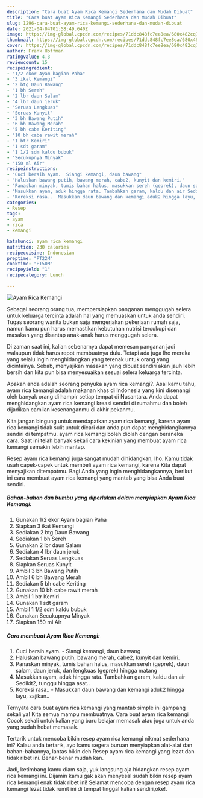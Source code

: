 ```yaml
---
description: "Cara buat Ayam Rica Kemangi Sederhana dan Mudah Dibuat"
title: "Cara buat Ayam Rica Kemangi Sederhana dan Mudah Dibuat"
slug: 1296-cara-buat-ayam-rica-kemangi-sederhana-dan-mudah-dibuat
date: 2021-04-04T01:58:49.640Z
image: https://img-global.cpcdn.com/recipes/71ddc848fc7ee8ea/680x482cq70/ayam-rica-kemangi-foto-resep-utama.jpg
thumbnail: https://img-global.cpcdn.com/recipes/71ddc848fc7ee8ea/680x482cq70/ayam-rica-kemangi-foto-resep-utama.jpg
cover: https://img-global.cpcdn.com/recipes/71ddc848fc7ee8ea/680x482cq70/ayam-rica-kemangi-foto-resep-utama.jpg
author: Frank Hoffman
ratingvalue: 4.3
reviewcount: 15
recipeingredient:
- "1/2 ekor Ayam bagian Paha"
- "3 ikat Kemangi"
- "2 btg Daun Bawang"
- "1 bh Sereh"
- "2 lbr daun Salam"
- "4 lbr daun jeruk"
- "Seruas Lengkuas"
- "Seruas Kunyit"
- "3 bh Bawang Putih"
- "6 bh Bawang Merah"
- "5 bh cabe Keriting"
- "10 bh cabe rawit merah"
- "1 btr Kemiri"
- "1 sdt garam"
- "1 1/2 sdm kaldu bubuk"
- "Secukupnya Minyak"
- "150 ml Air"
recipeinstructions:
- "Cuci bersih ayam.  Siangi kemangi, daun bawang"
- "Haluskan bawang putih, bawang merah, cabe2, kunyit dan kemiri."
- "Panaskan minyak, tumis bahan halus, masukkan sereh (geprek), daun salam, daun jeruk, dan lengkuas (geprek) hingga matang"
- "Masukkan ayam, aduk hingga rata. Tambahkan garam, kaldu dan air Sedikit2, tunggu hingga asat.."
- "Koreksi rasa..  Masukkan daun bawang dan kemangi aduk2 hingga layu, sajikan.."
categories:
- Resep
tags:
- ayam
- rica
- kemangi

katakunci: ayam rica kemangi 
nutrition: 230 calories
recipecuisine: Indonesian
preptime: "PT22M"
cooktime: "PT50M"
recipeyield: "1"
recipecategory: Lunch

---
```



![Ayam Rica Kemangi](https://img-global.cpcdn.com/recipes/71ddc848fc7ee8ea/680x482cq70/ayam-rica-kemangi-foto-resep-utama.jpg)

Sebagai seorang orang tua, mempersiapkan panganan menggugah selera untuk keluarga tercinta adalah hal yang memuaskan untuk anda sendiri. Tugas seorang  wanita bukan saja mengerjakan pekerjaan rumah saja, namun kamu pun harus memastikan kebutuhan nutrisi tercukupi dan masakan yang disantap anak-anak harus menggugah selera.

Di zaman  saat ini, kalian sebenarnya dapat memesan panganan jadi walaupun tidak harus repot membuatnya dulu. Tetapi ada juga lho mereka yang selalu ingin menghidangkan yang terenak untuk orang yang dicintainya. Sebab, menyajikan masakan yang dibuat sendiri akan jauh lebih bersih dan kita pun bisa menyesuaikan sesuai selera keluarga tercinta. 



Apakah anda adalah seorang penyuka ayam rica kemangi?. Asal kamu tahu, ayam rica kemangi adalah makanan khas di Indonesia yang kini disenangi oleh banyak orang di hampir setiap tempat di Nusantara. Anda dapat menghidangkan ayam rica kemangi kreasi sendiri di rumahmu dan boleh dijadikan camilan kesenanganmu di akhir pekanmu.

Kita jangan bingung untuk mendapatkan ayam rica kemangi, karena ayam rica kemangi tidak sulit untuk dicari dan anda pun dapat menghidangkannya sendiri di tempatmu. ayam rica kemangi boleh diolah dengan beraneka cara. Saat ini telah banyak sekali cara kekinian yang membuat ayam rica kemangi semakin lebih mantap.

Resep ayam rica kemangi juga sangat mudah dihidangkan, lho. Kamu tidak usah capek-capek untuk membeli ayam rica kemangi, karena Kita dapat menyajikan ditempatmu. Bagi Anda yang ingin menghidangkannya, berikut ini cara membuat ayam rica kemangi yang mantab yang bisa Anda buat sendiri.

<!--inarticleads1-->

##### Bahan-bahan dan bumbu yang diperlukan dalam menyiapkan Ayam Rica Kemangi:

1. Gunakan 1/2 ekor Ayam bagian Paha
1. Siapkan 3 ikat Kemangi
1. Sediakan 2 btg Daun Bawang
1. Sediakan 1 bh Sereh
1. Gunakan 2 lbr daun Salam
1. Sediakan 4 lbr daun jeruk
1. Sediakan Seruas Lengkuas
1. Siapkan Seruas Kunyit
1. Ambil 3 bh Bawang Putih
1. Ambil 6 bh Bawang Merah
1. Sediakan 5 bh cabe Keriting
1. Gunakan 10 bh cabe rawit merah
1. Ambil 1 btr Kemiri
1. Gunakan 1 sdt garam
1. Ambil 1 1/2 sdm kaldu bubuk
1. Gunakan Secukupnya Minyak
1. Siapkan 150 ml Air




<!--inarticleads2-->

##### Cara membuat Ayam Rica Kemangi:

1. Cuci bersih ayam.  - Siangi kemangi, daun bawang
1. Haluskan bawang putih, bawang merah, cabe2, kunyit dan kemiri.
1. Panaskan minyak, tumis bahan halus, masukkan sereh (geprek), daun salam, daun jeruk, dan lengkuas (geprek) hingga matang
1. Masukkan ayam, aduk hingga rata. Tambahkan garam, kaldu dan air Sedikit2, tunggu hingga asat..
1. Koreksi rasa..  - Masukkan daun bawang dan kemangi aduk2 hingga layu, sajikan..




Ternyata cara buat ayam rica kemangi yang mantab simple ini gampang sekali ya! Kita semua mampu membuatnya. Cara buat ayam rica kemangi Cocok sekali untuk kalian yang baru belajar memasak atau juga untuk anda yang sudah hebat memasak.

Tertarik untuk mencoba bikin resep ayam rica kemangi nikmat sederhana ini? Kalau anda tertarik, ayo kamu segera buruan menyiapkan alat-alat dan bahan-bahannya, lantas bikin deh Resep ayam rica kemangi yang lezat dan tidak ribet ini. Benar-benar mudah kan. 

Jadi, ketimbang kamu diam saja, yuk langsung aja hidangkan resep ayam rica kemangi ini. Dijamin kamu gak akan menyesal sudah bikin resep ayam rica kemangi enak tidak ribet ini! Selamat mencoba dengan resep ayam rica kemangi lezat tidak rumit ini di tempat tinggal kalian sendiri,oke!.

